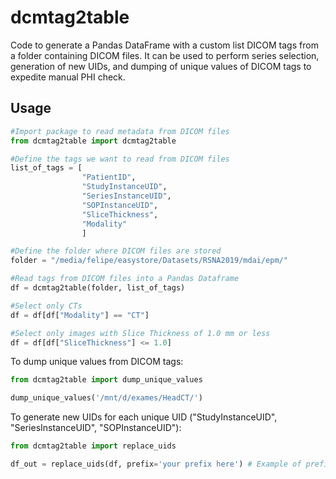 # dcmtag2table
Code to generate a Pandas DataFrame with a custom list DICOM tags from a folder containing DICOM files.
It can be used to perform series selection, generation of new UIDs, and dumping of unique values of DICOM tags to expedite manual PHI check.

## Usage

```python
#Import package to read metadata from DICOM files
from dcmtag2table import dcmtag2table

#Define the tags we want to read from DICOM files
list_of_tags = [
                "PatientID",
                "StudyInstanceUID",
                "SeriesInstanceUID",
                "SOPInstanceUID",
                "SliceThickness",
                "Modality"
                ]

#Define the folder where DICOM files are stored
folder = "/media/felipe/easystore/Datasets/RSNA2019/mdai/epm/"

#Read tags from DICOM files into a Pandas Dataframe
df = dcmtag2table(folder, list_of_tags)

#Select only CTs
df = df[df["Modality"] == "CT"]

#Select only images with Slice Thickness of 1.0 mm or less
df = df[df["SliceThickness"] <= 1.0]

```

To dump unique values from DICOM tags:

```python
from dcmtag2table import dump_unique_values

dump_unique_values('/mnt/d/exames/HeadCT/')

```

To generate new UIDs for each unique UID ("StudyInstanceUID", "SeriesInstanceUID", "SOPInstanceUID"):

```python
from dcmtag2table import replace_uids

df_out = replace_uids(df, prefix='your prefix here') # Example of prefix: "1.2.840.12345."
```
